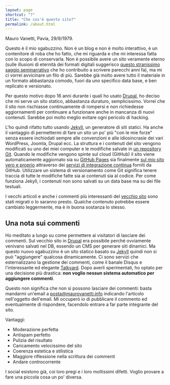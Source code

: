```yaml
---
layout: page
shortcut: "?"
title: "Che cos'è questo sito?"
permalink: /about.html
---
```


Mauro Vanetti, Pavia, 29/9/1979.

Questo è il mio sgabuzzino. Non è un blog e non è molto interattivo, è un contenitore di roba che ho fatto, che mi riguarda e che mi interessa fatta con lo scopo di conservarla. Non è possibile avere un sito veramente eterno (sulle illusioni di eternità dei formati digitali suggerisco [questo stranissimo saggio seminarrativo](https://www.wumingfoundation.com/giap/2012/09/futuro-anteriore/) che ho contribuito a scrivere parecchi anni fa), ma mi ci vorrei avvicinare un filo di più. Sarebbe già molto avere tutto il materiale in un formato abbastanza comodo, fuori da uno specifico data base, e ben replicato e versionato.

Per questo motivo dopo 16 anni durante i quali ho usato [Drupal](https://drupal.org/), ho deciso che mi serve un sito statico, abbastanza duraturo, semplicissimo. Vorrei che il sito non rischiasse continuamente di rompersi e non richiedesse aggiornamenti per continuare a funzionare anche in mancanza di nuovi contenuti. Sarebbe poi molto meglio evitare ogni pericolo di hacking.

L'ho quindi rifatto tutto usando [Jekyll](https://jekyllrb.com/), un generatore di siti statici. Ha anche il vantaggio di permettermi di fare un sito un po' più "con le mie forze" senza essere inchiodati sempre alle convenzioni e alle idiosincrasie dei vari WordPress, Joomla, Drupal ecc. La struttura e i contenuti del sito vengono modificati su uno dei miei computer e le modifiche salvate in [un repository Git](https://github.com/maurovanetti/maurovanetti.github.io). Quando le modifiche vengono spinte sul cloud (GitHub) il sito viene automaticamente aggiornato sia su [GitHub Pages](https://maurovanetti.github.io/) sia finalmente [sul mio sito vero e proprio](https://maurovanetti.info/) attraverso dei [servizi di integrazione continua](https://github.com/maurovanetti/maurovanetti.github.io/actions/workflows/pages.yml) forniti da GitHub. Utilizzare un sistema di versionamento come Git significa tenere traccia di tutte le modifiche fatte sia ai contenuti sia al codice. Per come funziona Jekyll, i contenuti non sono salvati su un data base ma su dei file testuali.

I vecchi articoli e anche i commenti più interessanti del [vecchio sito](https://web.archive.org/web/20220512142813/http://maurovanetti.info/) sono stati migrati o lo saranno presto. Qualche contenuto potrebbe essere cambiato leggermente, ma è in buona sostanza lo stesso.

## Una nota sui commenti

Ho meditato a lungo su come permettere ai visitatori di lasciare dei commenti. Sul vecchio sito in [Drupal](https://drupal.org/) era possibile perché ovviamente venivano salvati nel DB, essendo un CMS per generare siti dinamici. Ma questo nuovo sgabuzzino è un sito statico basato su [Jekyll](https://jekyllrb.com/) quindi non si può "aggiungere" qualcosa dinamicamente. Ci sono servizi che esternalizzano la gestione dei commenti, come il banale Disqus e l'interessante ed elegante [Talkyard](https://talkyard.io/). Dopo averli sperimentati, ho optato per una decisione più drastica: **non voglio nessun sistema automatico per aggiungere commenti**.

Questo non significa che non si possono lasciare dei commenti: basta mandarmi un'email a [posta@maurovanetti.info](mailto:posta@maurovanetti.info) indicando l'articolo nell'oggetto dell'email. Mi occuperò io di pubblicare il commento ed eventualmente di rispondere, facendolo entrare a far parte integrante del sito.

Vantaggi:
- Moderazione perfetta
- Antispam perfetto
- Pulizia del risultato
- Caricamento velocissimo del sito
- Coerenza estetica e stilistica
- Maggiore riflessione nella scrittura dei commenti
- Andare controcorrente

I social esistono già, coi loro pregi e i loro moltissimi difetti. Voglio provare a fare una piccola cosa un po' diversa.